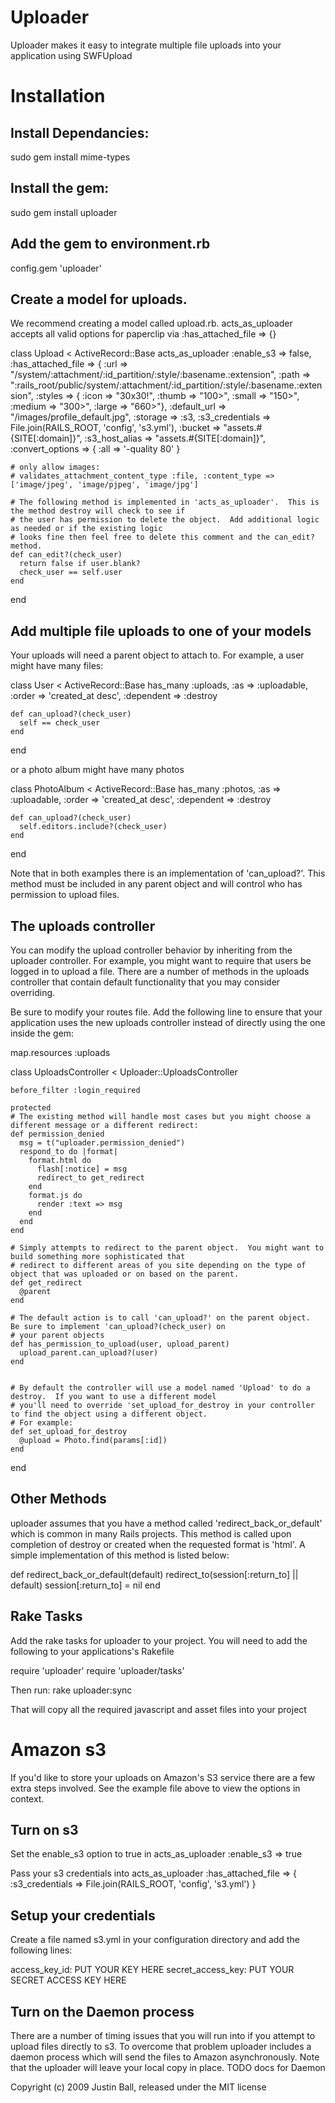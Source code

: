 Uploader
=================
Uploader makes it easy to integrate multiple file uploads into your application using SWFUpload

Installation
=================

Install Dependancies:
------------------
sudo gem install mime-types


Install the gem:
------------------
sudo gem install uploader


Add the gem to environment.rb
------------------
config.gem 'uploader'


Create a model for uploads.
------------------
We recommend creating a model called upload.rb.  acts_as_uploader accepts all valid options for paperclip via :has_attached_file => {}

  class Upload < ActiveRecord::Base
      acts_as_uploader  :enable_s3 => false,
                        :has_attached_file => {
                          :url     => "/system/:attachment/:id_partition/:style/:basename.:extension",
                          :path    => ":rails_root/public/system/:attachment/:id_partition/:style/:basename.:extension",
                          :styles  => { :icon => "30x30!", 
                                        :thumb => "100>", 
                                        :small => "150>", 
                                        :medium => "300>", 
                                        :large => "660>"},
                          :default_url => "/images/profile_default.jpg",
                          :storage => :s3,
                          :s3_credentials => File.join(RAILS_ROOT, 'config', 's3.yml'),
                          :bucket => "assets.#{SITE[:domain]}",
                          :s3_host_alias => "assets.#{SITE[:domain]}",
                          :convert_options => {
                             :all => '-quality 80'
                           }
                           
    # only allow images:
    # validates_attachment_content_type :file, :content_type => ['image/jpeg', 'image/pjpeg', 'image/jpg']
    
    # The following method is implemented in 'acts_as_uploader'.  This is the method destroy will check to see if
    # the user has permission to delete the object.  Add additional logic as needed or if the existing logic
    # looks fine then feel free to delete this comment and the can_edit? method.
    def can_edit?(check_user)
      return false if user.blank?
      check_user == self.user
    end
    
  end


Add multiple file uploads to one of your models
------------------
Your uploads will need a parent object to attach to.  For example, a user might have many files:

  class User < ActiveRecord::Base
    has_many :uploads, :as => :uploadable, :order => 'created_at desc', :dependent => :destroy 
  
    def can_upload?(check_user)
      self == check_user
    end
  end

or a photo album might have many photos

  class PhotoAlbum < ActiveRecord::Base
    has_many :photos, :as => :uploadable, :order => 'created_at desc', :dependent => :destroy 
  
    def can_upload?(check_user)
      self.editors.include?(check_user)
    end
  end

Note that in both examples there is an implementation of 'can_upload?'.  This method must be
included in any parent object and will control who has permission to upload files.

The uploads controller
------------------
You can modify the upload controller behavior by inheriting from the uploader controller.  For example, you might want to
require that users be logged in to upload a file.  There are a number of methods in the uploads controller that contain 
default functionality that you may consider overriding.

Be sure to modify your routes file.  Add the following line to ensure that your application uses the new uploads 
controller instead of directly using the one inside the gem:

  map.resources :uploads
  

  class UploadsController < Uploader::UploadsController
    
    before_filter :login_required
    
    protected
    # The existing method will handle most cases but you might choose a different message or a different redirect:
    def permission_denied
      msg = t("uploader.permission_denied")
      respond_to do |format|
        format.html do
          flash[:notice] = msg
          redirect_to get_redirect
        end
        format.js do
          render :text => msg
        end
      end
    end
  
    # Simply attempts to redirect to the parent object.  You might want to build something more sophisticated that
    # redirect to different areas of you site depending on the type of object that was uploaded or on based on the parent.
    def get_redirect
      @parent
    end

    # The default action is to call 'can_upload?' on the parent object.  Be sure to implement 'can_upload?(check_user) on
    # your parent objects
    def has_permission_to_upload(user, upload_parent)
      upload_parent.can_upload?(user)
    end
    
    
    # By default the controller will use a model named 'Upload' to do a destroy.  If you want to use a different model
    # you'll need to override 'set_upload_for_destroy in your controller to find the object using a different object.  
    # For example:
    def set_upload_for_destroy
      @upload = Photo.find(params[:id])
    end
    
  end


Other Methods
------------------
uploader assumes that you have a method called 'redirect_back_or_default' which is common in many Rails projects.  This method
is called upon completion of destroy or created when the requested format is 'html'.  A simple implementation of this method is listed
below:

  def redirect_back_or_default(default)
    redirect_to(session[:return_to] || default)
    session[:return_to] = nil
  end


Rake Tasks
------------------
Add the rake tasks for uploader to your project.  You will need to add the following to your applications's Rakefile

  require 'uploader'
  require 'uploader/tasks'

Then run:
  rake uploader:sync

That will copy all the required javascript and asset files into your project


Amazon s3
=================

If you'd like to store your uploads on Amazon's S3 service there are a few extra steps involved.  See the example file above
to view the options in context.

Turn on s3
------------------
Set the enable_s3 option to true in acts_as_uploader
  :enable_s3 => true

Pass your s3 credentials into acts_as_uploader
  :has_attached_file => { :s3_credentials => File.join(RAILS_ROOT, 'config', 's3.yml') }

Setup your credentials
------------------
Create a file named s3.yml in your configuration directory and add the following lines:

access_key_id: PUT YOUR KEY HERE
secret_access_key: PUT YOUR SECRET ACCESS KEY HERE


Turn on the Daemon process
------------------
There are a number of timing issues that you will run into if you attempt to upload files directly to s3.  To overcome that
problem uploader includes a daemon process which will send the files to Amazon asynchronously.  Note that the uploader
will leave your local copy in place.
TODO docs for Daemon




Copyright (c) 2009 Justin Ball, released under the MIT license
